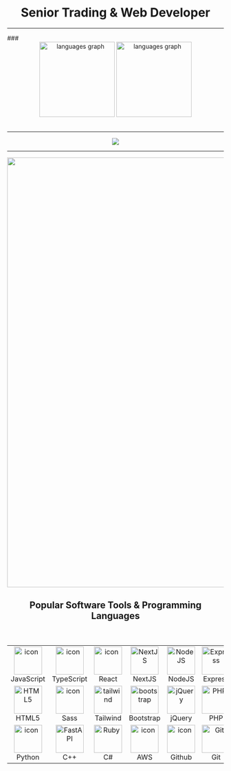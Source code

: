 ###

<h1 align="center">Senior Trading & Web Developer</h1>
<hr/>
###

<br clear="both" />

<div align="center">
  <img
    src="https://github-readme-stats.vercel.app/api/top-langs?username=senior106&locale=en&hide_title=true&layout=compact&card_width=420&langs_count=8&theme=dracula&hide_border=true&order=2"
    height="175"
    alt="languages graph" />
  <img
    src="https://streak-stats.demolab.com/?user=senior106&theme=neon&hide_border=true&card_width=420"
    height="175"
    alt="languages graph" />
</div>
<br clear="both" />
<!-- <h1 align="center">Lurny Company</h1>
<br clear="both" />
<div align="center">
  <img src="./images/Untitled.png">
  <img src="./images/2.png">

<br clear="both" />
<h1 align="center">Trading Strategy</h1>
<br clear="both" />
  <img src="./images/Ninjatrading.PNG"> -->
  <!-- <hr/> -->
  <!-- <img src="https://github-readme-activity-graph.vercel.app/graph?username=senior106&radius=16&theme=redical&area=true&order=5" height="300" alt="activity-graph graph"  /> -->
  <!-- <hr/> -->
  <!-- <img src="https://raw.githubusercontent.com/noahsim222/noahsim222/output/github-contribution-grid-snake.svg"> -->
<!-- </div> -->
<div align="center">
  <hr/>
  <img src="https://github-profile-trophy.vercel.app/?username=senior106&theme=flat&no-frame=false&no-bg=false&margin-w=4">
  <hr/>
  <img src="./metrics.plugin.achievements.compact.svg" width="1000">
</div>

###

<h2 align="center">Popular Software Tools & Programming Languages</h2>

###

<br clear="both" />

<table align="center">
  <tr>
    <td align="center" width="128">
      <img
        src="https://techstack-generator.vercel.app/js-icon.svg"
        alt="icon"
        width="65"
        height="65" />
      <br />JavaScript
    </td>
    <td align="center" width="128">
      <img
        src="https://techstack-generator.vercel.app/ts-icon.svg"
        alt="icon"
        width="65"
        height="65" />
      <br />TypeScript
    </td>
    <td align="center" width="128">
      <img
        src="https://techstack-generator.vercel.app/react-icon.svg"
        alt="icon"
        width="65"
        height="65" />
      <br />React
    </td>
    <td align="center" width="128">
      <img
        src="https://skillicons.dev/icons?i=nextjs"
        width="65"
        height="65"
        alt="NextJS" />
      <br />NextJS
    </td>
    <td align="center" width="128">
      <img
        src="https://skillicons.dev/icons?i=nodejs"
        width="65"
        height="65"
        alt="NodeJS" />
      <br />NodeJS
    </td>
    <td align="center" width="128">
      <img
        src="https://skillicons.dev/icons?i=express"
        width="65"
        height="65"
        alt="Express" />
      <br />Express
    </td>
    <td align="center" width="128">
      <img
        src="https://skillicons.dev/icons?i=mongodb"
        width="65"
        height="65"
        alt="MongoDB" />
      <br />MongoDB
    </td>
    <td align="center" width="128">
      <img
        src="https://techstack-generator.vercel.app/mysql-icon.svg"
        alt="icon"
        width="65"
        height="65" />
      <br />MySQL
    </td>
  </tr>
  <tr>
    <td align="center" width="128">
      <img
        src="https://skillicons.dev/icons?i=html"
        width="65"
        height="65"
        alt="HTML5" />
      <br />HTML5
    </td>
    <td align="center" width="128">
      <img
        src="https://techstack-generator.vercel.app/sass-icon.svg"
        alt="icon"
        width="65"
        height="65" />
      <br />Sass
    </td>
    <td align="center" width="128">
      <img
        src="https://skillicons.dev/icons?i=tailwind"
        width="65"
        height="65"
        alt="tailwind" />
      <br />Tailwind
    </td>
    <td align="center" width="128">
      <img
        src="https://skillicons.dev/icons?i=bootstrap"
        width="65"
        height="65"
        alt="bootstrap" />
        <br />Bootstrap
    </td>
    <td align="center" width="128">
      <img
        src="https://skillicons.dev/icons?i=jquery"
        width="65"
        height="65"
        alt="jQuery" />
      <br />jQuery
    </td>
    <td align="center" width="128">
      <img
      src="https://skillicons.dev/icons?i=php"
      width="65"
      height="65"
        alt="PHP" />
      <br />PHP
    </td>
    <td align="center" width="128">
      <img
        src="https://techstack-generator.vercel.app/webpack-icon.svg"
        alt="icon"
        width="65"
        height="65" />
      <br />Webpack
    </td>
    <td align="center" width="128">
      <img
        src="https://skillicons.dev/icons?i=vscode"
        width="65"
        height="65"
        alt="VsCode" />
      <br />VsCode
    </td>
  </tr>
  <tr>
    <td align="center" width="128">
      <img
        src="https://techstack-generator.vercel.app/python-icon.svg"
        alt="icon"
        width="65"
        height="65" />
      <br />Python
    </td>
    <td align="center" width="128">
      <img
        src="https://techstack-generator.vercel.app/cpp-icon.svg"
        width="65"
        height="65"
        alt="FastAPI" />
      <br />C++
    </td>
    <td align="center" width="128">
      <img
        src="https://techstack-generator.vercel.app/csharp-icon.svg"
        width="65"
        height="65"
        alt="Ruby" />
      <br />C#
    </td>
    <td align="center" width="128">
      <img
        src="https://techstack-generator.vercel.app/aws-icon.svg"
        alt="icon"
        width="65"
        height="65" />
      <br />AWS
    </td>
    <td align="center" width="128">
      <img
        src="https://techstack-generator.vercel.app/github-icon.svg"
        alt="icon"
        width="65"
        height="65" />
      <br />Github
    </td>
    <td align="center" width="128">
      <img
        src="https://user-images.githubusercontent.com/25181517/192108372-f71d70ac-7ae6-4c0d-8395-51d8870c2ef0.png"
        width="65"
        height="65"
        alt="Git" />
      <br />Git
    </td>
    <td align="center" width="128">
      <img
        src="https://skillicons.dev/icons?i=qt"
        width="65"
        height="65"
        alt="MongoDB" />
      <br />Qt
    </td>
    <td align="center" width="128">
      <img
        src="https://skillicons.dev/icons?i=postgres"
        width="65"
        height="65"
        alt="PostgreSQL" />
      <br />PostgreSQL
    </td>
  </tr>
</table>
